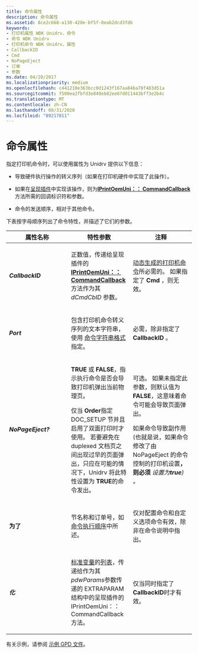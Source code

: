 ```yaml
---
title: 命令属性
description: 命令属性
ms.assetid: 8ce2c668-a130-428e-bf5f-0eab2dcd3fdb
keywords:
- 打印机属性 WDK Unidrv，命令
- 命令 WDK Unidrv
- 打印机命令 WDK Unidrv，属性
- CallbackID
- Cmd
- NoPageEject
- 订单
- 参数
ms.date: 04/20/2017
ms.localizationpriority: medium
ms.openlocfilehash: c441210e363bcc0d1243f167aa84ba78f403d51a
ms.sourcegitcommit: f500ea2fbfd3e849eb82ee67d011443bff3e2b4c
ms.translationtype: MT
ms.contentlocale: zh-CN
ms.lasthandoff: 08/31/2020
ms.locfileid: "89217811"
---
```

# <a name="command-attributes"></a>命令属性





指定打印机命令时，可以使用属性为 Unidrv 提供以下信息：

-   导致硬件执行操作的转义序列（如果在打印机硬件中实现了此操作）。

-   如果在[呈现插件](rendering-plug-ins.md)中实现该操作，则为[**IPrintOemUni：： CommandCallback**](/windows-hardware/drivers/ddi/prcomoem/nf-prcomoem-iprintoemuni-commandcallback)方法所需的回调标识符和参数。

-   命令的发送顺序，相对于其他命令。

下表按字母顺序列出了命令特性，并描述了它们的参数。

<table>
<colgroup>
<col width="33%" />
<col width="33%" />
<col width="33%" />
</colgroup>
<thead>
<tr class="header">
<th>属性名称</th>
<th>特性参数</th>
<th>注释</th>
</tr>
</thead>
<tbody>
<tr class="odd">
<td><p><strong><em>CallbackID</strong></p></td>
<td><p>正数值，传递给呈现插件的 <a href="https://docs.microsoft.com/windows-hardware/drivers/ddi/prcomoem/nf-prcomoem-iprintoemuni-commandcallback" data-raw-source="[&lt;strong&gt;IPrintOemUni::CommandCallback&lt;/strong&gt;](/windows-hardware/drivers/ddi/prcomoem/nf-prcomoem-iprintoemuni-commandcallback)"><strong>IPrintOemUni：： CommandCallback</strong></a> 方法作为其 <em>dCmdCbID</em> 参数。</p></td>
<td><p><a href="dynamically-generated-printer-commands.md" data-raw-source="[dynamically generated printer commands](dynamically-generated-printer-commands.md)">动态生成的打印机命令</a>所必需的。 如果指定了<strong> </em> Cmd</strong> ，则无效。</p></td>
</tr>
<tr class="even">
<td><p><strong><em>Port</strong></p></td>
<td><p>包含打印机命令转义序列的文本字符串，使用 <a href="command-string-format.md" data-raw-source="[command string format](command-string-format.md)">命令字符串格式</a>指定。</p></td>
<td><p>必需，除非指定了<strong> </em> CallbackID</strong> 。</p></td>
</tr>
<tr class="odd">
<td><p><strong><em>NoPageEject?</strong></p></td>
<td><p><strong>TRUE</strong> 或 <strong>FALSE</strong>，指示执行命令是否会导致打印机弹出当前物理页。</p>
<p>仅当<strong> </em> Order</strong>指定 DOC_SETUP 节并且启用了双面打印时才使用。 若要避免在 duplexed 文档页之间出现过早的页面弹出，只应在可能的情况下，Unidrv 将此特性设置为 <strong>TRUE</strong>的命令发出。</p></td>
<td><p>可选。 如果未指定此参数，则默认值为 <strong>FALSE</strong>，这意味着命令可能会导致页面弹出。</p>
<p>如果命令导致副作用 (也就是说，如果命令修改了由 NoPageEject 的命令控制的打印机设置<strong>，则必须</strong> <strong> <em> </strong> 设置为<strong>true</strong>) 。</p></td>
</tr>
<tr class="even">
<td><p><strong></em>为了</strong></p></td>
<td><p>节名称和订单号，如 <a href="command-execution-order.md" data-raw-source="[Command Execution Order](command-execution-order.md)">命令执行顺序</a>中所述。</p></td>
<td><p>仅对配置命令和自定义选项命令有效，除非在命令说明中指出。</p></td>
</tr>
<tr class="odd">
<td><p><strong><em>化</strong></p></td>
<td><p><a href="standard-variables.md" data-raw-source="[standard variables](standard-variables.md)">标准变量</a>的<a href="lists.md" data-raw-source="[List](lists.md)">列表</a>，传递给作为其<em>pdwParams</em>参数传递的 EXTRAPARAM 结构中的呈现插件的 IPrintOemUni：： CommandCallback 方法。</p></td>
<td><p>仅当同时指定了<strong> </em> CallbackID</strong>时才有效。</p></td>
</tr>
</tbody>
</table>

 

有关示例，请参阅 [示例 GPD 文件](sample-gpd-files.md)。

 

